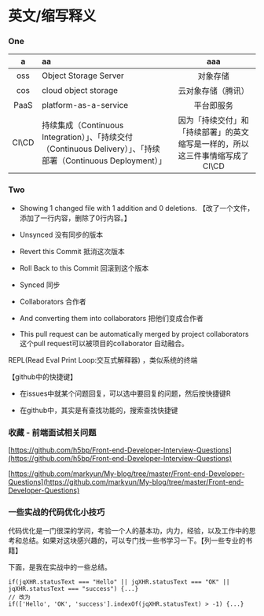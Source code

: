 # 英文/缩写释义

### One

|a|aa|aaa|
|:---------:|:---------|:-----:|
| oss      | Object Storage Server | 对象存储 |
| cos      | cloud object storage      | 云对象存储（腾讯） |
| PaaS     | platform-as-a-service      | 平台即服务 |
| CI\CD    | 持续集成（Continuous Integration）」、「持续交付（Continuous Delivery）」、「持续部署（Continuous Deployment）」 | 因为「持续交付」和「持续部署」的英文缩写是一样的，所以这三件事情缩写成了 CI\CD |

### Two

- Showing 1 changed file with 1 addition and 0 deletions. 【改了一个文件，添加了一行内容，删除了0行内容。】

- Unsynced   没有同步的版本
- Revert this Commit   抵消这次版本
- Roll Back to this Commit    回滚到这个版本
- Synced   同步
- Collaborators   合作者
- And converting them into collaborators    把他们变成合作者
- This pull request can be automatically merged by project collaborators  这个pull request可以被项目的collaborator 自动融合。

REPL(Read Eval Print Loop:交互式解释器) ，类似系统的终端


【github中的快捷键】
- 在issues中就某个问题回复，可以选中要回复的问题，然后按快捷键R

- 在github中，其实是有查找功能的，搜索查找快捷键




### 收藏 - 前端面试相关问题
[https://github.com/h5bp/Front-end-Developer-Interview-Questions](https://github.com/h5bp/Front-end-Developer-Interview-Questions)

[https://github.com/markyun/My-blog/tree/master/Front-end-Developer-Questions](https://github.com/markyun/My-blog/tree/master/Front-end-Developer-Questions)



### 一些实战的代码优化小技巧
代码优化是一门很深的学问，考验一个人的基本功，内力，经验，以及工作中的思考和总结。如果对这块感兴趣的，可以专门找一些书学习一下。【列一些专业的书籍】

下面，是我在实战中的一些总结。
```
if(jqXHR.statusText === "Hello" || jqXHR.statusText === "OK" || jqXHR.statusText === "success") {...}
// 改为
if(['Hello', 'OK', 'success'].indexOf(jqXHR.statusText) > -1) {...}
```



